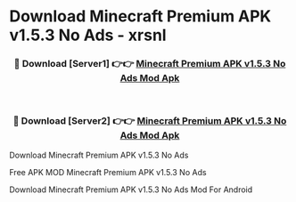 # Download Minecraft Premium APK v1.5.3 No Ads - xrsnl



<div align="center">
<h3>🔴 Download [Server1] 👉👉 <a href="https://momento.my/?title=Minecraft_Premium_APK_v1.5.3_No_Ads">Minecraft Premium APK v1.5.3 No Ads Mod Apk</a></h3><br>

<h3>🔴 Download [Server2] 👉👉 <a href="https://momento.my/?title=Minecraft_Premium_APK_v1.5.3_No_Ads">Minecraft Premium APK v1.5.3 No Ads Mod Apk</a></h3>
</div>



Download Minecraft Premium APK v1.5.3 No Ads 

Free APK MOD Minecraft Premium APK v1.5.3 No Ads 

Download Minecraft Premium APK v1.5.3 No Ads Mod For Android
